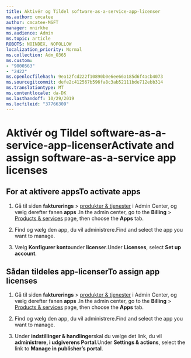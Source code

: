```yaml
---
title: Aktivér og Tildel software-as-a-service-app-licenser
ms.author: cmcatee
author: cmcatee-MSFT
manager: mnirkhe
ms.audience: Admin
ms.topic: article
ROBOTS: NOINDEX, NOFOLLOW
localization_priority: Normal
ms.collection: Adm_O365
ms.custom:
- "9000563"
- "2422"
ms.openlocfilehash: 9ea12fcd222f10890b0e6ee66a185d6f4acb4073
ms.sourcegitcommit: defe2c412567b596fa8c3ab52111bde712ebb314
ms.translationtype: MT
ms.contentlocale: da-DK
ms.lasthandoff: 10/29/2019
ms.locfileid: "37766309"
---
```

# <a name="activate-and-assign-software-as-a-service-app-licenses"></a><span data-ttu-id="b88eb-102">Aktivér og Tildel software-as-a-service-app-licenser</span><span class="sxs-lookup"><span data-stu-id="b88eb-102">Activate and assign software-as-a-service app licenses</span></span> 

## <a name="to-activate-apps"></a><span data-ttu-id="b88eb-103">For at aktivere apps</span><span class="sxs-lookup"><span data-stu-id="b88eb-103">To activate apps</span></span>

1. <span data-ttu-id="b88eb-104">Gå til siden **fakturerings** > [produkter & tjenester](https://go.microsoft.com/fwlink/p/?linkid=842054) i Admin Center, og vælg derefter fanen **apps** .</span><span class="sxs-lookup"><span data-stu-id="b88eb-104">In the admin center, go to the **Billing** > [Products & services](https://go.microsoft.com/fwlink/p/?linkid=842054) page, then choose the **Apps** tab.</span></span>

2. <span data-ttu-id="b88eb-105">Find og vælg den app, du vil administrere.</span><span class="sxs-lookup"><span data-stu-id="b88eb-105">Find and select the app you want to manage.</span></span>

3. <span data-ttu-id="b88eb-106">Vælg **Konfigurer konto**under **licenser**.</span><span class="sxs-lookup"><span data-stu-id="b88eb-106">Under **Licenses**, select **Set up account**.</span></span>  

## <a name="to-assign-app-licenses"></a><span data-ttu-id="b88eb-107">Sådan tildeles app-licenser</span><span class="sxs-lookup"><span data-stu-id="b88eb-107">To assign app licenses</span></span>

1. <span data-ttu-id="b88eb-108">Gå til siden **fakturerings** > [produkter & tjenester](https://go.microsoft.com/fwlink/p/?linkid=842054) i Admin Center, og vælg derefter fanen **apps** .</span><span class="sxs-lookup"><span data-stu-id="b88eb-108">In the admin center, go to the **Billing** > [Products & services](https://go.microsoft.com/fwlink/p/?linkid=842054) page, then choose the **Apps** tab.</span></span>

2. <span data-ttu-id="b88eb-109">Find og vælg den app, du vil administrere.</span><span class="sxs-lookup"><span data-stu-id="b88eb-109">Find and select the app you want to manage.</span></span>  

3. <span data-ttu-id="b88eb-110">Under **indstillinger & handlinger**skal du vælge det link, du vil **administrere, i udgiverens Portal**.</span><span class="sxs-lookup"><span data-stu-id="b88eb-110">Under **Settings & actions**, select the link to **Manage in publisher’s portal**.</span></span>